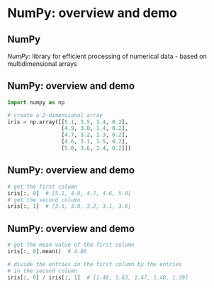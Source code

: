 # NumPy: overview and demo

## NumPy

_NumPy_: library for efficient processing of numerical data - based on multidimensional arrays

## NumPy: overview and demo

```py
import numpy as np

# create a 2-dimensional array
iris = np.array([[5.1, 3.5, 1.4, 0.2],
                 [4.9, 3.0, 1.4, 0.2],
                 [4.7, 3.2, 1.3, 0.2],
                 [4.6, 3.1, 1.5, 0.2],
                 [5.0, 3.6, 1.4, 0.2]])
```

## NumPy: overview and demo

```py
# get the first column
iris[:, 0]  # [5.1, 4.9, 4.7, 4.6, 5.0]
# get the second column
iris[:, 1]  # [3.5, 3.0, 3.2, 3.1, 3.6]
```

## NumPy: overview and demo

```py
# get the mean value of the first column
iris[:, 0].mean()  # 4.86

# divide the entries in the first column by the entries
# in the second column
iris[:, 0] / iris[:, 1]  # [1.46, 1.63, 1.47, 1.48, 1.39]
```
